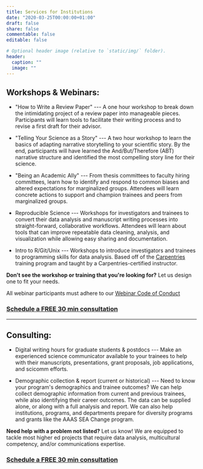 ```yaml
---
title: Services for Institutions
date: "2020-03-25T00:00:00+01:00"
draft: false
share: false
commentable: false
editable: false

# Optional header image (relative to `static/img/` folder).
header:
  caption: ""
  image: ""
---
```



## Workshops & Webinars:	

* "How to Write a Review Paper" --- A one hour workshop to break down the intimidating project of a review paper into manageable pieces. Participants will learn tools to facilitate their writing process and to revise a first draft for their advisor.

* "Telling Your Science as a Story" --- A two hour workshop to learn the basics of adapting narrative storytelling to your scientific story. By the end, participants will have learned the And/But/Therefore (ABT) narrative structure and identified the most compelling story line for their science.

* "Being an Academic Ally" --- From thesis committees to faculty hiring committees, learn how to identify and respond to common biases and altered expectations for marginalized groups. Attendees will learn concrete actions to support and champion trainees and peers from marginalized groups.

* Reproducible Science --- Workshops for investigators and trainees to convert their data analysis and manuscript writing processes into straight-forward, collaborative workflows. Attendees will learn about tools that can improve repeatable data cleaning, analysis, and visualization while allowing easy sharing and documentation.

* Intro to R/Git/Unix --- Workshops to introduce investigators and trainees to programming skills for data analysis. Based off of the [Carpentries](https://carpentries.org/) training program and taught by a Carpentries-certified instructor.
	
**Don't see the workshop or training that you're looking for?** Let us design one to fit your needs.

All webinar participants must adhere to our [Webinar Code of Conduct](http://alliancescicommconsulting.com/files/Webinar_Code_of_Conduct.pdf)

### [Schedule a FREE 30 min consultation](https://calendly.com/alliance_scc/free-consult)

----
	
## Consulting:	


* Digital writing hours for graduate students & postdocs --- Make an experienced science communicator available to your trainees to help with their manuscripts, presentations, grant proposals, job applications, and scicomm efforts. 

* Demographic collection & report (current or historical) --- Need to know your program's demographics and trainee outcomes? We can help collect demographic information from current and previous trainees, while also identifying their career outcomes. The data can be supplied alone, or along with a full analysis and report. We can also help institutions, programs, and departments prepare for diversity programs and grants like the AAAS SEA Change program.

**Need help with a problem not listed?** Let us know! We are equipped to tackle most higher ed projects that require data analysis, multicultural competency, and/or communications expertise.

### [Schedule a FREE 30 min consultation](https://calendly.com/alliance_scc/free-consult)
